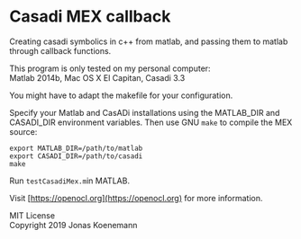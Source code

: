 # Casadi MEX callback
Creating casadi symbolics in c++ from matlab, and passing them to matlab through callback functions.

This program is only tested on my personal computer:  
Matlab 2014b, Mac OS X El Capitan, Casadi 3.3

You might have to adapt the makefile for your configuration.

Specify your Matlab and CasADi installations using the MATLAB_DIR and CASADI_DIR environment variables.
Then use GNU ```make``` to compile the MEX source:
```
export MATLAB_DIR=/path/to/matlab
export CASADI_DIR=/path/to/casadi
make
```

Run ```testCasadiMex.m```in MATLAB.

Visit [https://openocl.org](https://openocl.org) for more information.

MIT License  
Copyright 2019 Jonas Koenemann  

